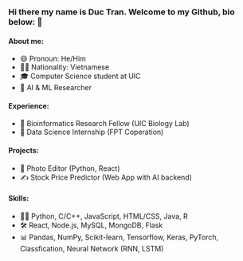 ### Hi there my name is Duc Tran. Welcome to my Github, bio below: 👋
#### About me:
- 😄 Pronoun: He/Him
- 👨‍💻 Nationality: Vietnamese
- 🎓 Computer Science student at UIC
- 🧠 AI & ML Researcher
#### Experience:
- 🧬 Bioinformatics Research Fellow (UIC Biology Lab)
- 🤖 Data Science Internship (FPT Coperation)
#### Projects:
- 📸 Photo Editor (Python, React)
- ✍️ Stock Price Predictor (Web App with AI backend)
#### Skills:
- 👨‍💻 Python, C/C++, JavaScript, HTML/CSS, Java, R
- 🛠️ React, Node.js, MySQL, MongoDB, Flask
- 📊 Pandas, NumPy, Scikit-learn, Tensorflow, Keras, PyTorch, Classfication, Neural Network (RNN, LSTM)

  

